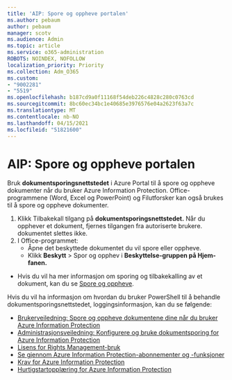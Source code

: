 ```yaml
---
title: 'AIP: Spore og oppheve portalen'
ms.author: pebaum
author: pebaum
manager: scotv
ms.audience: Admin
ms.topic: article
ms.service: o365-administration
ROBOTS: NOINDEX, NOFOLLOW
localization_priority: Priority
ms.collection: Adm_O365
ms.custom:
- "9002281"
- "5519"
ms.openlocfilehash: b187cd9a0f11168f54deb226c4828c280c0763cd
ms.sourcegitcommit: 8bc60ec34bc1e40685e3976576e04a2623f63a7c
ms.translationtype: MT
ms.contentlocale: nb-NO
ms.lasthandoff: 04/15/2021
ms.locfileid: "51821600"
---
```

# <a name="aip-track-and-revoke-portal"></a>AIP: Spore og oppheve portalen

Bruk **dokumentsporingsnettstedet** i Azure Portal til å spore og oppheve dokumenter når du bruker Azure Information Protection. Office-programmene (Word, Excel og PowerPoint) og Filutforsker kan også brukes til å spore og oppheve dokumenter.

1. Klikk Tilbakekall tilgang på **dokumentsporingsnettstedet.** Når du opphever et dokument, fjernes tilgangen fra autoriserte brukere. dokumentet slettes ikke.
2. I Office-programmet:
    - Åpne det beskyttede dokumentet du vil spore eller oppheve.
    - Klikk **Beskytt** > Spor  og opphev i **Beskyttelse-gruppen på Hjem-fanen.**

- Hvis du vil ha mer informasjon om sporing og tilbakekalling av et dokument, kan du se [Spore og oppheve](https://docs.microsoft.com/azure/information-protection/rms-client/client-track-revoke).

Hvis du vil ha informasjon om hvordan du bruker PowerShell til å behandle dokumentsporingsnettstedet, loggingsinformasjon, kan du se følgende:
- [Brukerveiledning: Spore og oppheve dokumentene dine når du bruker Azure Information Protection](https://docs.microsoft.com/azure/information-protection/rms-client/client-track-revoke)
- [Administrasjonsveiledning: Konfigurere og bruke dokumentsporing for Azure Information Protection](https://docs.microsoft.com/azure/information-protection/rms-client/client-admin-guide-document-tracking)
- [Lisens for Rights Management-bruk](https://docs.microsoft.com/azure/information-protection/configure-usage-rights#rights-management-use-license)
- [Se gjennom Azure Information Protection-abonnementer og -funksjoner](https://azure.microsoft.com/pricing/details/information-protection)
- [Krav for Azure Information Protection](https://docs.microsoft.com/azure/information-protection/get-started/requirements)
- [Hurtigstartopplæring for Azure Information Protection](https://docs.microsoft.com/azure/information-protection/get-started/infoprotect-quick-start-tutorial)
